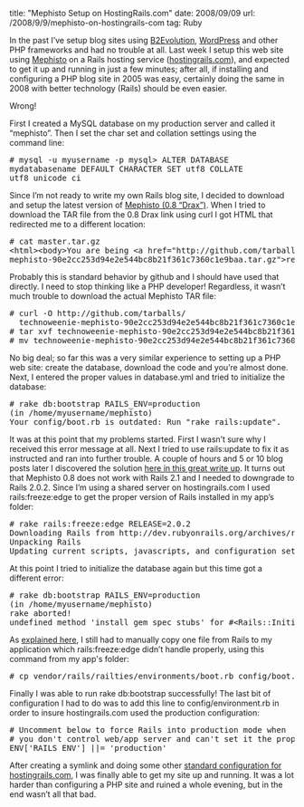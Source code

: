 title: "Mephisto Setup on HostingRails.com"
date: 2008/09/09
url: /2008/9/9/mephisto-on-hostingrails-com
tag: Ruby

In the past I’ve setup blog sites using [B2Evolution](http://b2evolution.net/), [WordPress](http://wordpress.org/) and other PHP frameworks and had no trouble at all. Last week I setup this web site using [Mephisto](http://mephistoblog.com/) on a Rails hosting service ([hostingrails.com](http://www.hostingrails.com/)), and expected to get it up and running in just a few minutes; after all, if installing and configuring a PHP blog site in 2005 was easy, certainly doing the same in 2008 with better technology (Rails) should be even easier.

Wrong!

First I created a MySQL database on my production server and called it “mephisto”. Then I set the char set and collation settings using the command line:<pre># mysql -u myusername -p
mysql> ALTER DATABASE mydatabasename DEFAULT CHARACTER SET utf8
  COLLATE utf8_unicode_ci</pre>

Since I’m not ready to write my own Rails blog site, I decided to download and setup the latest version of [Mephisto (0.8 “Drax”)](http://mephistoblog.com/download). When I tried to download the TAR file from the 0.8 Drax link using curl I got HTML that redirected me to a different location:

<pre># cat master.tar.gz
&lt;html>&lt;body>You are being &lt;a href="http://github.com/tarballs/technoweenie-
mephisto-90e2cc253d94e2e544bc8b21f361c7360c1e9baa.tar.gz">redirected&lt;/a>.&lt;/body>&lt;/html></pre>

Probably this is standard behavior by github and I should have used that directly. I need to stop thinking like a PHP developer! Regardless, it wasn’t much trouble to download the actual Mephisto TAR file:

<pre># curl -O http://github.com/tarballs/
  technoweenie-mephisto-90e2cc253d94e2e544bc8b21f361c7360c1e9baa.tar.gz
# tar xvf technoweenie-mephisto-90e2cc253d94e2e544bc8b21f361c7360c1e9baa.tar.gz
# mv technoweenie-mephisto-90e2cc253d94e2e544bc8b21f361c7360c1e9baa mephisto</pre>

No big deal; so far this was a very similar experience to setting up a PHP web site: create the database, download the code and you’re almost done. Next, I entered the proper values in database.yml and tried to initialize the database:

<pre># rake db:bootstrap RAILS_ENV=production
(in /home/myusername/mephisto)
Your config/boot.rb is outdated: Run "rake rails:update".</pre>

It was at this point that my problems started. First I wasn’t sure why I received this error message at all. Next I tried to use rails:update to fix it as instructed and ran into further trouble. A couple of hours and 5 or 10 blog posts later I discovered the solution [here in this great write up](http://groups.google.com/group/MephistoBlog/browse_thread/thread/a03e8ac350382e0e). It turns out that Mephisto 0.8 does not work with Rails 2.1 and I needed to downgrade to Rails 2.0.2. Since I’m using a shared server on hostingrails.com I used rails:freeze:edge to get the proper version of Rails installed in my app’s folder:

<pre># rake rails:freeze:edge RELEASE=2.0.2
Downloading Rails from http://dev.rubyonrails.org/archives/rails_2.0.2.zip
Unpacking Rails
Updating current scripts, javascripts, and configuration settings</pre>

At this point I tried to initialize the database again but this time got a different error:

<pre># rake db:bootstrap RAILS_ENV=production
(in /home/myusername/mephisto)
rake aborted!
undefined method 'install_gem_spec_stubs' for #&lt;Rails::Initializer:0xb7c652e8></pre>

As [explained here](http://groups.google.com/group/MephistoBlog/browse_thread/thread/a03e8ac350382e0e), I still had to manually copy one file from Rails to my application which rails:freeze:edge didn’t handle properly, using this command from my app's folder:

<pre># cp vendor/rails/railties/environments/boot.rb config/boot.rb</pre>

Finally I was able to run rake db:bootstrap successfully! The last bit of configuration I had to do was to add this line to config/environment.rb in order to insure hostingrails.com used the production configuration:

<pre># Uncomment below to force Rails into production mode when
# you don't control web/app server and can't set it the proper way
ENV['RAILS_ENV'] ||= 'production'</pre>

After creating a symlink and doing some other [standard configuration for hostingrails.com](http://www.hostingrails.com/forums/wiki_thread/1), I was finally able to get my site up and running. It was a lot harder than configuring a PHP site and ruined a whole evening, but in the end wasn’t all that bad.
